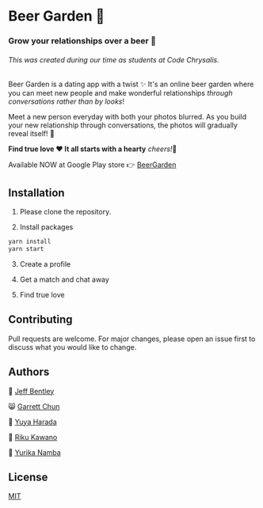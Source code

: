 # Beer Garden 🌱
### Grow your relationships over a beer 🍻

###### This was created during our time as students at Code Chrysalis.

Beer Garden is a dating app with a twist ✨ It's an online beer garden where you can meet new people and make wonderful relationships *through conversations rather than by looks*!

Meet a new person everyday with both your photos blurred. As you build your new relationship through conversations, the photos will gradually reveal itself! 🎉

**Find true love ♥️ It all starts with a hearty** *cheers!*🍻

Available NOW at Google Play store 👉 [BeerGarden](https://play.google.com/store/)


## Installation

1. Please clone the repository.

2. Install packages

```bash
yarn install
yarn start
```

3.  Create a profile

4.  Get a match and chat away

5.  Find true love

## Contributing

Pull requests are welcome. For major changes, please open an issue first to discuss what you would like to change.


## Authors

👻 [Jeff Bentley](https://github.com/jbentleyjp)

😸 [Garrett Chun](https://github.com/Kapakahi)

🌝 [Yuya Harada](https://github.com/yuya-h-29)

🐸 [Riku Kawano](https://github.com/rikukawano)

🦄 [Yurika Namba](https://github.com/yurikanamba)

## License

[MIT](https://choosealicense.com/licenses/mit/)
